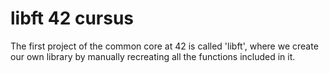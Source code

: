 # libft 42 cursus
The first project of the common core at 42 is called 'libft', where we create our own library by manually recreating all the functions included in it.
